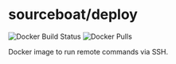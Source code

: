# sourceboat/deploy

![Docker Build Status](https://img.shields.io/docker/build/sourceboat/deploy.svg?style=flat-square)
![Docker Pulls](https://img.shields.io/docker/pulls/sourceboat/deploy.svg?style=flat-square)

Docker image to run remote commands via SSH.

